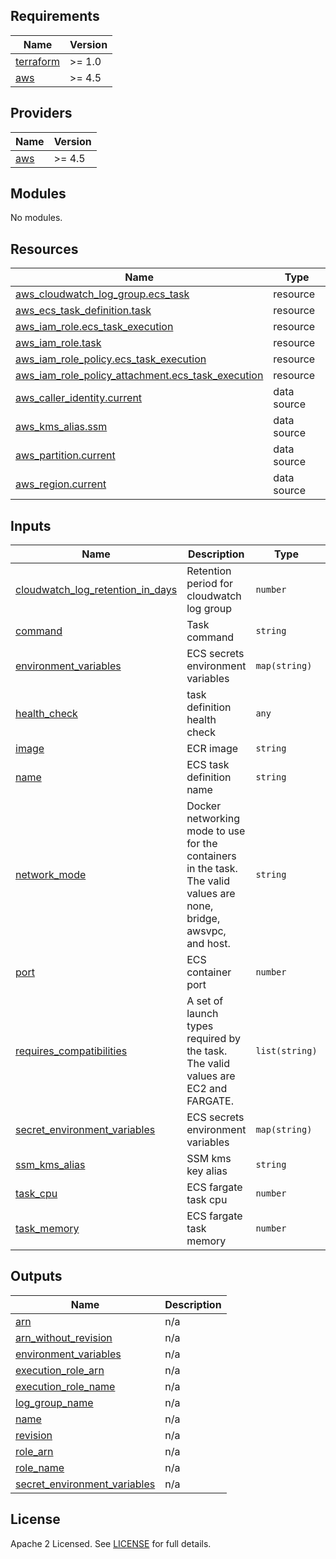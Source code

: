 ## Requirements

| Name | Version |
|------|---------|
| <a name="requirement_terraform"></a> [terraform](#requirement\_terraform) | >= 1.0 |
| <a name="requirement_aws"></a> [aws](#requirement\_aws) | >= 4.5 |

## Providers

| Name | Version |
|------|---------|
| <a name="provider_aws"></a> [aws](#provider\_aws) | >= 4.5 |

## Modules

No modules.

## Resources

| Name | Type |
|------|------|
| [aws_cloudwatch_log_group.ecs_task](https://registry.terraform.io/providers/hashicorp/aws/latest/docs/resources/cloudwatch_log_group) | resource |
| [aws_ecs_task_definition.task](https://registry.terraform.io/providers/hashicorp/aws/latest/docs/resources/ecs_task_definition) | resource |
| [aws_iam_role.ecs_task_execution](https://registry.terraform.io/providers/hashicorp/aws/latest/docs/resources/iam_role) | resource |
| [aws_iam_role.task](https://registry.terraform.io/providers/hashicorp/aws/latest/docs/resources/iam_role) | resource |
| [aws_iam_role_policy.ecs_task_execution](https://registry.terraform.io/providers/hashicorp/aws/latest/docs/resources/iam_role_policy) | resource |
| [aws_iam_role_policy_attachment.ecs_task_execution](https://registry.terraform.io/providers/hashicorp/aws/latest/docs/resources/iam_role_policy_attachment) | resource |
| [aws_caller_identity.current](https://registry.terraform.io/providers/hashicorp/aws/latest/docs/data-sources/caller_identity) | data source |
| [aws_kms_alias.ssm](https://registry.terraform.io/providers/hashicorp/aws/latest/docs/data-sources/kms_alias) | data source |
| [aws_partition.current](https://registry.terraform.io/providers/hashicorp/aws/latest/docs/data-sources/partition) | data source |
| [aws_region.current](https://registry.terraform.io/providers/hashicorp/aws/latest/docs/data-sources/region) | data source |

## Inputs

| Name | Description | Type | Default | Required |
|------|-------------|------|---------|:--------:|
| <a name="input_cloudwatch_log_retention_in_days"></a> [cloudwatch\_log\_retention\_in\_days](#input\_cloudwatch\_log\_retention\_in\_days) | Retention period for cloudwatch log group | `number` | n/a | yes |
| <a name="input_command"></a> [command](#input\_command) | Task command | `string` | `""` | no |
| <a name="input_environment_variables"></a> [environment\_variables](#input\_environment\_variables) | ECS secrets environment variables | `map(string)` | `{}` | no |
| <a name="input_health_check"></a> [health\_check](#input\_health\_check) | task definition health check | `any` | `null` | no |
| <a name="input_image"></a> [image](#input\_image) | ECR image | `string` | n/a | yes |
| <a name="input_name"></a> [name](#input\_name) | ECS task definition name | `string` | n/a | yes |
| <a name="input_network_mode"></a> [network\_mode](#input\_network\_mode) | Docker networking mode to use for the containers in the task. The valid values are none, bridge, awsvpc, and host. | `string` | `"awsvpc"` | no |
| <a name="input_port"></a> [port](#input\_port) | ECS container port | `number` | `0` | no |
| <a name="input_requires_compatibilities"></a> [requires\_compatibilities](#input\_requires\_compatibilities) | A set of launch types required by the task. The valid values are EC2 and FARGATE. | `list(string)` | <pre>[<br>  "FARGATE"<br>]</pre> | no |
| <a name="input_secret_environment_variables"></a> [secret\_environment\_variables](#input\_secret\_environment\_variables) | ECS secrets environment variables | `map(string)` | `{}` | no |
| <a name="input_ssm_kms_alias"></a> [ssm\_kms\_alias](#input\_ssm\_kms\_alias) | SSM kms key alias | `string` | `"alias/aws/ssm"` | no |
| <a name="input_task_cpu"></a> [task\_cpu](#input\_task\_cpu) | ECS fargate task cpu | `number` | n/a | yes |
| <a name="input_task_memory"></a> [task\_memory](#input\_task\_memory) | ECS fargate task memory | `number` | n/a | yes |

## Outputs

| Name | Description |
|------|-------------|
| <a name="output_arn"></a> [arn](#output\_arn) | n/a |
| <a name="output_arn_without_revision"></a> [arn\_without\_revision](#output\_arn\_without\_revision) | n/a |
| <a name="output_environment_variables"></a> [environment\_variables](#output\_environment\_variables) | n/a |
| <a name="output_execution_role_arn"></a> [execution\_role\_arn](#output\_execution\_role\_arn) | n/a |
| <a name="output_execution_role_name"></a> [execution\_role\_name](#output\_execution\_role\_name) | n/a |
| <a name="output_log_group_name"></a> [log\_group\_name](#output\_log\_group\_name) | n/a |
| <a name="output_name"></a> [name](#output\_name) | n/a |
| <a name="output_revision"></a> [revision](#output\_revision) | n/a |
| <a name="output_role_arn"></a> [role\_arn](#output\_role\_arn) | n/a |
| <a name="output_role_name"></a> [role\_name](#output\_role\_name) | n/a |
| <a name="output_secret_environment_variables"></a> [secret\_environment\_variables](#output\_secret\_environment\_variables) | n/a |

## License

Apache 2 Licensed. See [LICENSE](https://github.com/TechHoldingLLC/terraform-aws-ecs-task-definition/blob/main/LICENSE) for full details.